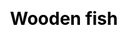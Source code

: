 ---
title: Wooden fish
layout: wooden_fish
description: Knocking on the electronic wooden fish, enjoying the tranquility of the mundane world.
js: ["js/game/wooden_fish/howler.min.js", "js/game/wooden_fish/wooden_fish.js"]
css: ["css/game/wooden_fish/wooden_fish.css"]
---